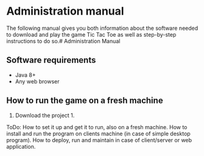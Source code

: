 
# Administration manual
The following manual gives you both information about the software needed to download and play the game Tic Tac Toe as well as step-by-step instructions to do so.# Administration Manual

## Software requirements
* Java 8+
* Any web browser

## How to run the game on a fresh machine
1. Download the project
	1.

ToDo:
How to set it up and get it to run, also on a
fresh machine. How to install and run the program on clients machine
(in case of simple desktop program). How to deploy, run and maintain
in case of client/server or web application.
